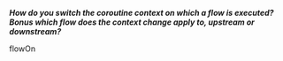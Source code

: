 ***How do you switch the coroutine context on which a flow is executed? Bonus which flow does the context change apply to, upstream or downstream?***
<div class="hint">
  flowOn
</div>
